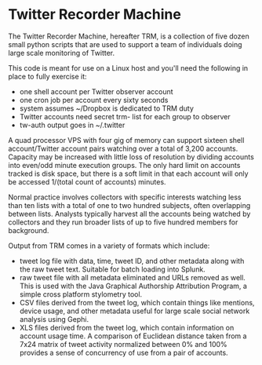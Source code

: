 # Twitter Recorder Machine

The Twitter Recorder Machine, hereafter TRM, is a collection of five dozen small python scripts that are used to support a team of individuals doing large scale monitoring of Twitter.

This code is meant for use on a Linux host and you'll need the following in place to fully exercise it:

* one shell account per Twitter observer account
* one cron job per account every sixty seconds
* system assumes ~/Dropbox is dedicated to TRM duty
* Twitter accounts need secret trm- list for each group to observer
* tw-auth output goes in ~/.twitter

A quad processor VPS with four gig of memory can support sixteen shell account/Twitter account pairs watching over a total of 3,200 accounts. Capacity may be increased with little loss of resolution by dividing accounts into even/odd minute execution groups. The only hard limit on accounts tracked is disk space, but there is a soft limit in that each account will only be accessed  1/(total count of accounts) minutes.

Normal practice involves collectors with specific interests watching less than ten lists with a total of one to two hundred subjects, often overlapping between lists. Analysts typically harvest all the accounts being watched by collectors and they run broader lists of up to five hundred members for background.

Output from TRM comes in a variety of formats which include:

* tweet log file with data, time, tweet ID, and other metadata along with the raw tweet text. Suitable for batch loading into Splunk.
* raw tweet file with all metadata eliminated and URLs removed as well. This is used with the Java Graphical Authorship Attribution Program, a simple cross platform stylometry tool.
* CSV files derived from the tweet log, which contain things like mentions, device usage, and other metadata useful for large scale social network analysis using Gephi.
* XLS files derived from the tweet log, which contain information on account usage time. A comparison of Euclidean distance taken from a 7x24 matrix of tweet activity normalized between 0% and 100% provides a sense of concurrency of use from a pair of accounts.